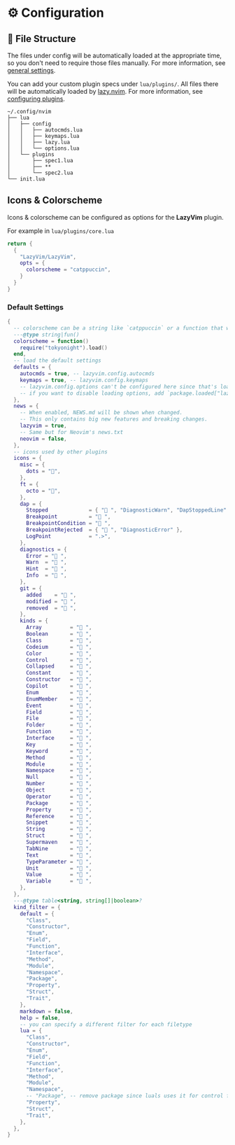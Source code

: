 # ⚙️ Configuration

## 📂 File Structure

The files under config will be automatically loaded at the appropriate time,
so you don't need to require those files manually. For more information, see [general settings](./configuration/general).

You can add your custom plugin specs under `lua/plugins/`. All files there
will be automatically loaded by [lazy.nvim](https://github.com/folke/lazy.nvim).
For more information, see [configuring plugins](/configuration/plugins).

```text {4-7,9-11}
~/.config/nvim
├── lua
│   ├── config
│   │   ├── autocmds.lua
│   │   ├── keymaps.lua
│   │   ├── lazy.lua
│   │   └── options.lua
│   └── plugins
│       ├── spec1.lua
│       ├── **
│       └── spec2.lua
└── init.lua
```

## Icons & Colorscheme

Icons & colorscheme can be configured as options for the **LazyVim** plugin.

For example in `lua/plugins/core.lua`

```lua
return {
  {
    "LazyVim/LazyVim",
    opts = {
      colorscheme = "catppuccin",
    }
  }
}
```

### Default Settings

<!-- config:start -->

```lua
{
  -- colorscheme can be a string like `catppuccin` or a function that will load the colorscheme
  ---@type string|fun()
  colorscheme = function()
    require("tokyonight").load()
  end,
  -- load the default settings
  defaults = {
    autocmds = true, -- lazyvim.config.autocmds
    keymaps = true, -- lazyvim.config.keymaps
    -- lazyvim.config.options can't be configured here since that's loaded before lazyvim setup
    -- if you want to disable loading options, add `package.loaded["lazyvim.config.options"] = true` to the top of your init.lua
  },
  news = {
    -- When enabled, NEWS.md will be shown when changed.
    -- This only contains big new features and breaking changes.
    lazyvim = true,
    -- Same but for Neovim's news.txt
    neovim = false,
  },
  -- icons used by other plugins
  icons = {
    misc = {
      dots = "󰇘",
    },
    ft = {
      octo = "",
    },
    dap = {
      Stopped             = { "󰁕 ", "DiagnosticWarn", "DapStoppedLine" },
      Breakpoint          = " ",
      BreakpointCondition = " ",
      BreakpointRejected  = { " ", "DiagnosticError" },
      LogPoint            = ".>",
    },
    diagnostics = {
      Error = " ",
      Warn  = " ",
      Hint  = " ",
      Info  = " ",
    },
    git = {
      added    = " ",
      modified = " ",
      removed  = " ",
    },
    kinds = {
      Array         = " ",
      Boolean       = "󰨙 ",
      Class         = " ",
      Codeium       = "󰘦 ",
      Color         = " ",
      Control       = " ",
      Collapsed     = " ",
      Constant      = "󰏿 ",
      Constructor   = " ",
      Copilot       = " ",
      Enum          = " ",
      EnumMember    = " ",
      Event         = " ",
      Field         = " ",
      File          = " ",
      Folder        = " ",
      Function      = "󰊕 ",
      Interface     = " ",
      Key           = " ",
      Keyword       = " ",
      Method        = "󰊕 ",
      Module        = " ",
      Namespace     = "󰦮 ",
      Null          = " ",
      Number        = "󰎠 ",
      Object        = " ",
      Operator      = " ",
      Package       = " ",
      Property      = " ",
      Reference     = " ",
      Snippet       = "󱄽 ",
      String        = " ",
      Struct        = "󰆼 ",
      Supermaven    = " ",
      TabNine       = "󰏚 ",
      Text          = " ",
      TypeParameter = " ",
      Unit          = " ",
      Value         = " ",
      Variable      = "󰀫 ",
    },
  },
  ---@type table<string, string[]|boolean>?
  kind_filter = {
    default = {
      "Class",
      "Constructor",
      "Enum",
      "Field",
      "Function",
      "Interface",
      "Method",
      "Module",
      "Namespace",
      "Package",
      "Property",
      "Struct",
      "Trait",
    },
    markdown = false,
    help = false,
    -- you can specify a different filter for each filetype
    lua = {
      "Class",
      "Constructor",
      "Enum",
      "Field",
      "Function",
      "Interface",
      "Method",
      "Module",
      "Namespace",
      -- "Package", -- remove package since luals uses it for control flow structures
      "Property",
      "Struct",
      "Trait",
    },
  },
}
```

<!-- config:end -->
